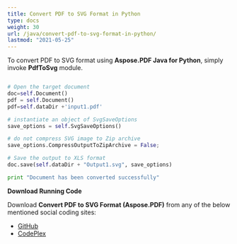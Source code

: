 ```yaml
---
title: Convert PDF to SVG Format in Python
type: docs
weight: 30
url: /java/convert-pdf-to-svg-format-in-python/
lastmod: "2021-05-25"
---
```


To convert PDF to SVG format using **Aspose.PDF Java for Python**, simply invoke **PdfToSvg** module.

```python

# Open the target document
doc=self.Document()
pdf = self.Document()
pdf=self.dataDir +'input1.pdf'

# instantiate an object of SvgSaveOptions
save_options = self.SvgSaveOptions()

# do not compress SVG image to Zip archive
save_options.CompressOutputToZipArchive = False;

# Save the output to XLS format
doc.save(self.dataDir + "Output1.svg", save_options)

print "Document has been converted successfully"
```

**Download Running Code**

Download **Convert PDF to SVG Format (Aspose.PDF)** from any of the below mentioned social coding sites:

- [GitHub](https://github.com/aspose-pdf/Aspose.PDF-for-Java/blob/master/Plugins/Aspose_Pdf_Java_for_Python/test/WorkingWithDocumentConversion/PdfToSvg/PdfToSvg.py)
- [CodePlex](http://asposepdfjavapython.codeplex.com/SourceControl/latest#test/WorkingWithDocumentConversion/PdfToSvg/PdfToSvg.py)
